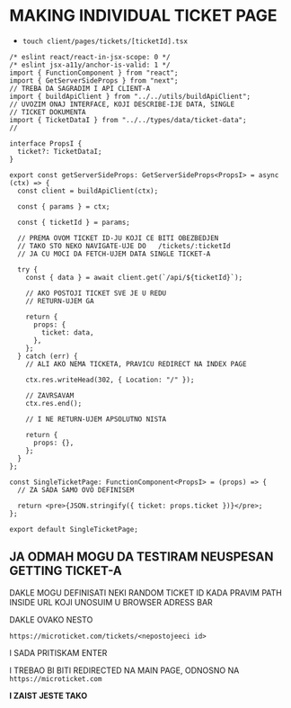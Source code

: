 # MAKING INDIVIDUAL TICKET PAGE

- `touch client/pages/tickets/[ticketId].tsx`

```tsx
/* eslint react/react-in-jsx-scope: 0 */
/* eslint jsx-a11y/anchor-is-valid: 1 */
import { FunctionComponent } from "react";
import { GetServerSideProps } from "next";
// TREBA DA SAGRADIM I API CLIENT-A
import { buildApiClient } from "../../utils/buildApiClient";
// UVOZIM ONAJ INTERFACE, KOJI DESCRIBE-IJE DATA, SINGLE
// TICKET DOKUMENTA
import { TicketDataI } from "../../types/data/ticket-data";
//

interface PropsI {
  ticket?: TicketDataI;
}

export const getServerSideProps: GetServerSideProps<PropsI> = async (ctx) => {
  const client = buildApiClient(ctx);

  const { params } = ctx;

  const { ticketId } = params;

  // PREMA OVOM TICKET ID-JU KOJI CE BITI OBEZBEDJEN
  // TAKO STO NEKO NAVIGATE-UJE DO   /tickets/:ticketId
  // JA CU MOCI DA FETCH-UJEM DATA SINGLE TICKET-A

  try {
    const { data } = await client.get(`/api/${ticketId}`);

    // AKO POSTOJI TICKET SVE JE U REDU
    // RETURN-UJEM GA

    return {
      props: {
        ticket: data,
      },
    };
  } catch (err) {
    // ALI AKO NEMA TICKETA, PRAVICU REDIRECT NA INDEX PAGE

    ctx.res.writeHead(302, { Location: "/" });

    // ZAVRSAVAM
    ctx.res.end();

    // I NE RETURN-UJEM APSOLUTNO NISTA

    return {
      props: {},
    };
  }
};

const SingleTicketPage: FunctionComponent<PropsI> = (props) => {
  // ZA SADA SAMO OVO DEFINISEM

  return <pre>{JSON.stringify({ ticket: props.ticket })}</pre>;
};

export default SingleTicketPage;

```

## JA ODMAH MOGU DA TESTIRAM NEUSPESAN GETTING TICKET-A

DAKLE MOGU DEFINISATI NEKI RANDOM TICKET ID KADA PRAVIM PATH INSIDE URL KOJI UNOSUIM U BROWSER ADRESS BAR

DAKLE OVAKO NESTO

`https://microticket.com/tickets/<nepostojeeci id>`

I SADA PRITISKAM ENTER

I TREBAO BI BITI REDIRECTED NA MAIN PAGE, ODNOSNO NA `https://microticket.com`

**I ZAIST JESTE TAKO**
